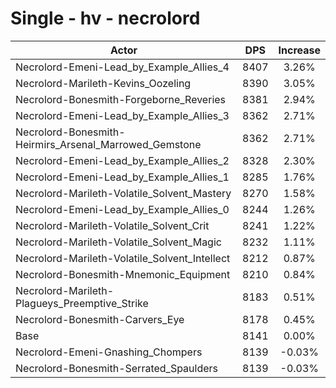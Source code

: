# Single - hv - necrolord
| Actor | DPS | Increase |
|---|:---:|:---:|
|Necrolord-Emeni-Lead_by_Example_Allies_4|8407|3.26%|
|Necrolord-Marileth-Kevins_Oozeling|8390|3.05%|
|Necrolord-Bonesmith-Forgeborne_Reveries|8381|2.94%|
|Necrolord-Emeni-Lead_by_Example_Allies_3|8362|2.71%|
|Necrolord-Bonesmith-Heirmirs_Arsenal_Marrowed_Gemstone|8362|2.71%|
|Necrolord-Emeni-Lead_by_Example_Allies_2|8328|2.30%|
|Necrolord-Emeni-Lead_by_Example_Allies_1|8285|1.76%|
|Necrolord-Marileth-Volatile_Solvent_Mastery|8270|1.58%|
|Necrolord-Emeni-Lead_by_Example_Allies_0|8244|1.26%|
|Necrolord-Marileth-Volatile_Solvent_Crit|8241|1.22%|
|Necrolord-Marileth-Volatile_Solvent_Magic|8232|1.11%|
|Necrolord-Marileth-Volatile_Solvent_Intellect|8212|0.87%|
|Necrolord-Bonesmith-Mnemonic_Equipment|8210|0.84%|
|Necrolord-Marileth-Plagueys_Preemptive_Strike|8183|0.51%|
|Necrolord-Bonesmith-Carvers_Eye|8178|0.45%|
|Base|8141|0.00%|
|Necrolord-Emeni-Gnashing_Chompers|8139|-0.03%|
|Necrolord-Bonesmith-Serrated_Spaulders|8139|-0.03%|
